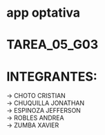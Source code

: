 # app optativa

# TAREA_05_G03

# INTEGRANTES:
-> CHOTO CRISTIAN </br>
-> CHUQUILLA JONATHAN </br>
-> ESPINOZA JEFFERSON </br>
-> ROBLES ANDREA </br>
-> ZUMBA XAVIER
